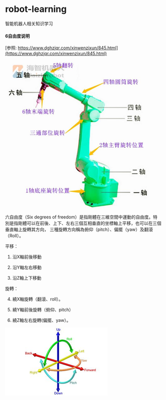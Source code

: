 # robot-learning

智能机器人相关知识学习

#### 6自由度说明

[参照: https://www.dghzjqr.com/xinwenzixun/845.html](https://www.dghzjqr.com/xinwenzixun/845.html)

![](imgs/arm-bot.jpg)

六自由度（Six degrees of freedom）是指剛體在三維空間中運動的自由度。特別是指剛體可以在前後、上下、左右三個互相垂直的坐標軸上平移，也可以在三個垂直軸上旋轉其方向，
三種旋轉方向稱為俯仰（pitch）、偏擺（yaw）及翻滾（Roll）。

平移：

1. 沿X軸前後移動

2. 沿Y軸左右移動

3. 沿Z軸上下移動

旋轉：

4. 繞X軸旋轉（翻滾、roll）。

5. 繞Y軸前後旋轉（俯仰、pitch）

6. 繞Z軸左右旋轉(偏擺、yaw）。

![](imgs/six-red.jpg)




